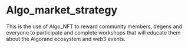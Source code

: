 # Algo_market_strategy
This is the use of Algo_NFT to reward community members, degens and everyone to participate and complete workshops that will educate them about the Algorand ecosystem and web3 events.
